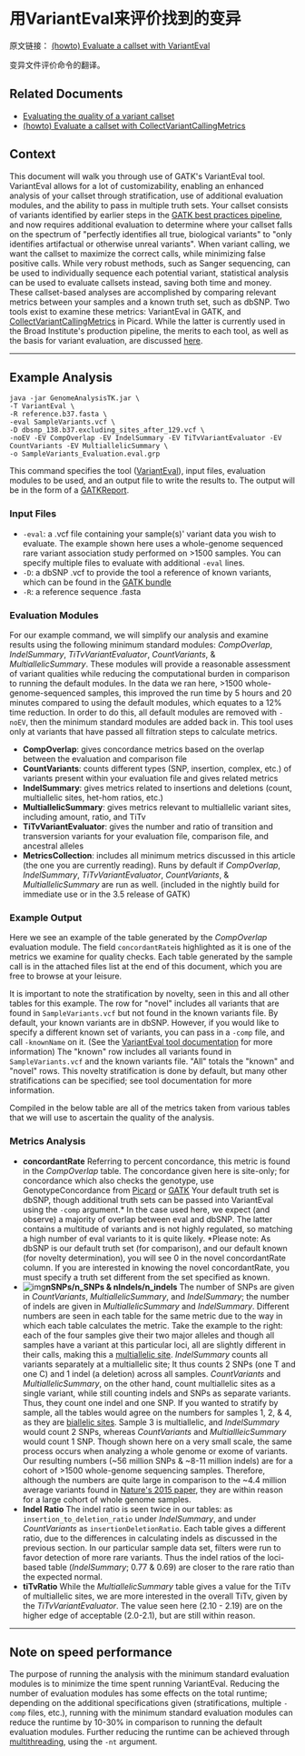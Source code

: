 # 用VariantEval来评价找到的变异

原文链接： [(howto) Evaluate a callset with VariantEval](https://www.broadinstitute.org/gatk/guide/article?id=6211)

变异文件评价命令的翻译。

## Related Documents

- [Evaluating the quality of a variant callset](https://www.broadinstitute.org/gatk/guide/article?id=6308)
- [(howto) Evaluate a callset with CollectVariantCallingMetrics](https://www.broadinstitute.org/gatk/guide/article?id=6186)

## Context

This document will walk you through use of GATK's VariantEval tool. VariantEval allows for a lot of customizability, enabling an enhanced analysis of your callset through stratification, use of additional evaluation modules, and the ability to pass in multiple truth sets. Your callset consists of variants identified by earlier steps in the [GATK best practices pipeline](https://www.broadinstitute.org/gatk/guide/best-practices), and now requires additional evaluation to determine where your callset falls on the spectrum of "perfectly identifies all true, biological variants" to "only identifies artifactual or otherwise unreal variants". When variant calling, we want the callset to maximize the correct calls, while minimizing false positive calls. While very robust methods, such as Sanger sequencing, can be used to individually sequence each potential variant, statistical analysis can be used to evaluate callsets instead, saving both time and money. These callset-based analyses are accomplished by comparing relevant metrics between your samples and a known truth set, such as dbSNP. Two tools exist to examine these metrics: VariantEval in GATK, and [CollectVariantCallingMetrics](https://www.broadinstitute.org/gatk/guide/article?id=6186) in Picard. While the latter is currently used in the Broad Institute's production pipeline, the merits to each tool, as well as the basis for variant evaluation, are discussed [here](https://www.broadinstitute.org/gatk/guide/article?id=6308).

------

## Example Analysis

```
java -jar GenomeAnalysisTK.jar \
-T VariantEval \
-R reference.b37.fasta \
-eval SampleVariants.vcf \
-D dbsnp_138.b37.excluding_sites_after_129.vcf \
-noEV -EV CompOverlap -EV IndelSummary -EV TiTvVariantEvaluator -EV CountVariants -EV MultiallelicSummary \
-o SampleVariants_Evaluation.eval.grp
```

This command specifies the tool ([VariantEval](https://www.broadinstitute.org/gatk/gatkdocs/org_broadinstitute_gatk_tools_walkers_varianteval_VariantEval.php)), input files, evaluation modules to be used, and an output file to write the results to. The output will be in the form of a [GATKReport](https://www.broadinstitute.org/gatk/guide/article?id=1244).

### Input Files

- `-eval`: a .vcf file containing your sample(s)' variant data you wish to evaluate. The example shown here uses a whole-genome sequenced rare variant association study performed on >1500 samples. You can specify multiple files to evaluate with additional `-eval` lines.
- `-D`: a dbSNP .vcf to provide the tool a reference of known variants, which can be found in the [GATK bundle](https://www.broadinstitute.org/gatk/guide/article?id=1213)
- `-R`: a reference sequence .fasta

### Evaluation Modules

For our example command, we will simplify our analysis and examine results using the following minimum standard modules: *CompOverlap*, *IndelSummary*, *TiTvVariantEvaluator*, *CountVariants*, & *MultiallelicSummary*. These modules will provide a reasonable assessment of variant qualities while reducing the computational burden in comparison to running the default modules. In the data we ran here, >1500 whole-genome-sequenced samples, this improved the run time by 5 hours and 20 minutes compared to using the default modules, which equates to a 12% time reduction. In order to do this, all default modules are removed with `-noEV`, then the minimum standard modules are added back in. This tool uses only at variants that have passed all filtration steps to calculate metrics.

- **CompOverlap**: gives concordance metrics based on the overlap between the evaluation and comparison file
- **CountVariants**: counts different types (SNP, insertion, complex, etc.) of variants present within your evaluation file and gives related metrics
- **IndelSummary**: gives metrics related to insertions and deletions (count, multiallelic sites, het-hom ratios, etc.)
- **MultiallelicSummary**: gives metrics relevant to multiallelic variant sites, including amount, ratio, and TiTv
- **TiTvVariantEvaluator**: gives the number and ratio of transition and transversion variants for your evaluation file, comparison file, and ancestral alleles
- **MetricsCollection**: includes all minimum metrics discussed in this article (the one you are currently reading). Runs by default if *CompOverlap*, *IndelSummary*, *TiTvVariantEvaluator*, *CountVariants*, & *MultiallelicSummary* are run as well. (included in the nightly build for immediate use or in the 3.5 release of GATK)

### Example Output

Here we see an example of the table generated by the *CompOverlap* evaluation module. The field `concordantRate`is highlighted as it is one of the metrics we examine for quality checks. Each table generated by the sample call is in the attached files list at the end of this document, which you are free to browse at your leisure.

It is important to note the stratification by novelty, seen in this and all other tables for this example. The row for "novel" includes all variants that are found in `SampleVariants.vcf` but not found in the known variants file. By default, your known variants are in dbSNP. However, if you would like to specify a different known set of variants, you can pass in a `-comp` file, and call `-knownName` on it. (See the [VariantEval tool documentation](https://www.broadinstitute.org/gatk/gatkdocs/org_broadinstitute_gatk_tools_walkers_varianteval_VariantEval.php#--known_names) for more information) The "known" row includes all variants found in `SampleVariants.vcf` and the known variants file. "All" totals the "known" and "novel" rows. This novelty stratification is done by default, but many other stratifications can be specified; see tool documentation for more information.

Compiled in the below table are all of the metrics taken from various tables that we will use to ascertain the quality of the analysis.

### Metrics Analysis

- **concordantRate** Referring to percent concordance, this metric is found in the *CompOverlap* table. The concordance given here is site-only; for concordance which also checks the genotype, use GenotypeConcordance from [Picard](https://broadinstitute.github.io/picard/picard-metric-definitions.html#GenotypeConcordanceDetailMetrics) or [GATK](https://www.broadinstitute.org/gatk/gatkdocs/org_broadinstitute_gatk_tools_walkers_variantutils_GenotypeConcordance.php) Your default truth set is dbSNP, though additional truth sets can be passed into VariantEval using the `-comp` argument.* In the case used here, we expect (and observe) a majority of overlap between eval and dbSNP. The latter contains a multitude of variants and is not highly regulated, so matching a high number of eval variants to it is quite likely. *Please note: As dbSNP is our default truth set (for comparison), and our default known (for novelty determination), you will see 0 in the novel concordantRate column. If you are interested in knowing the novel concordantRate, you must specify a truth set different from the set specified as known.
- ![img](https://us.v-cdn.net/5019796/uploads/FileUpload/aa/b5f5b2bfa190da7edf3164fe841f64.png)**nSNPs/n_SNPs & nIndels/n_indels** The number of SNPs are given in *CountVariants*, *MultiallelicSummary*, and *IndelSummary*; the number of indels are given in *MultiallelicSummary* and *IndelSummary*. Different numbers are seen in each table for the same metric due to the way in which each table calculates the metric. Take the example to the right: each of the four samples give their two major alleles and though all samples have a variant at this particular loci, all are slightly different in their calls, making this a [multiallelic site](http://gatkforums.broadinstitute.org/discussion/6455/biallelic-vs-multiallelic-sites#latest). 
  *IndelSummary* counts all variants separately at a multiallelic site; It thus counts 2 SNPs (one T and one C) and 1 indel (a deletion) across all samples. *CountVariants* and *MultiallelicSummary*, on the other hand, count multiallelic sites as a single variant, while still counting indels and SNPs as separate variants. Thus, they count one indel and one SNP. If you wanted to stratify by sample, all the tables would agree on the numbers for samples 1, 2, & 4, as they are [biallelic sites](http://gatkforums.broadinstitute.org/discussion/6455/biallelic-vs-multiallelic-sites#latest). Sample 3 is multiallelic, and *IndelSummary* would count 2 SNPs, whereas *CountVariants* and *MultiallleicSummary* would count 1 SNP. Though shown here on a very small scale, the same process occurs when analyzing a whole genome or exome of variants.
  Our resulting numbers (~56 million SNPs & ~8-11 million indels) are for a cohort of >1500 whole-genome sequencing samples. Therefore, although the numbers are quite large in comparison to the ~4.4 million average variants found in [Nature's 2015 paper](http://www.nature.com/nature/journal/v526/n7571/full/nature15393.html), they are within reason for a large cohort of whole genome samples.
- **Indel Ratio** The indel ratio is seen twice in our tables: as `insertion_to_deletion_ratio` under *IndelSummary*, and under *CountVariants* as `insertionDeletionRatio`. Each table gives a different ratio, due to the differences in calculating indels as discussed in the previous section. In our particular sample data set, filters were run to favor detection of more rare variants. Thus the indel ratios of the loci-based table (*IndelSummary*; 0.77 & 0.69) are closer to the rare ratio than the expected normal.
- **tiTvRatio** While the *MultiallelicSummary* table gives a value for the TiTv of multiallelic sites, we are more interested in the overall TiTv, given by the *TiTvVariantEvaluator*. The value seen here (2.10 - 2.19) are on the higher edge of acceptable (2.0-2.1), but are still within reason.

------

## Note on speed performance

The purpose of running the analysis with the minimum standard evaluation modules is to minimize the time spent running VariantEval. Reducing the number of evaluation modules has some effects on the total runtime; depending on the additional specifications given (stratifications, multiple `-comp` files, etc.), running with the minimum standard evaluation modules can reduce the runtime by 10-30% in comparison to running the default evaluation modules. Further reducing the runtime can be achieved through [multithreading](https://www.broadinstitute.org/gatk/guide/article?id=1975), using the `-nt` argument.